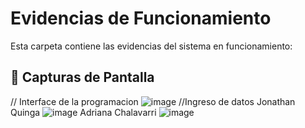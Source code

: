 # Evidencias de Funcionamiento

Esta carpeta contiene las evidencias del sistema en funcionamiento:

## 📸 Capturas de Pantalla
// Interface de la programacion 
![image](https://github.com/user-attachments/assets/6b03b36a-f527-49eb-a7a4-bbb9f8198399)
//Ingreso de datos
Jonathan Quinga
![image](https://github.com/user-attachments/assets/81c34a3b-7eac-4b86-9a79-1052866249db)
Adriana Chalavarri
![image](https://github.com/user-attachments/assets/2800d352-dd58-4495-b498-826b9f8a8e73)

